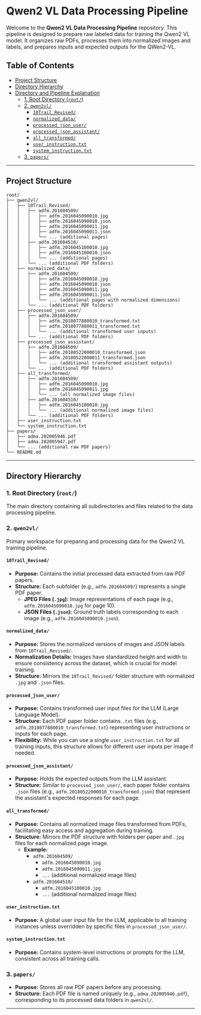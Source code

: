 # Qwen2 VL Data Processing Pipeline

Welcome to the **Qwen2 VL Data Processing Pipeline** repository. This pipeline is designed to prepare raw labeled data for training the Qwen2 VL model. It organizes raw PDFs, processes them into normalized images and labels, and prepares inputs and expected outputs for the QWen2-VL.

## Table of Contents

- [Project Structure](#project-structure)
- [Directory Hierarchy](#directory-hierarchy)
- [Directory and Pipeline Explanation](#directory-and-pipeline-explanation)
  - [1. Root Directory (`root/`)](#1-root-directory-root)
  - [2. `qwen2vl/`](#2-qwen2vl)
    - [`10Trail_Revised/`](#10trail_revised)
    - [`normalized_data/`](#normalized_data)
    - [`processed_json_user/`](#processed_json_user)
    - [`processed_json_assistant/`](#processed_json_assistant)
    - [`all_transformed/`](#all_transformed)
    - [`user_instruction.txt`](#user_instructiontxt)
    - [`system_instruction.txt`](#system_instructiontxt)
  - [3. `papers/`](#3-papers)

---

## Project Structure

```plaintext
root/
├── qwen2vl/
│   ├── 10Trail_Revised/
│   │   ├── adfm.201604509/
│   │   │   ├── adfm.2016045090010.jpg
│   │   │   ├── adfm.2016045090010.json
│   │   │   ├── adfm.2016045090011.jpg
│   │   │   ├── adfm.2016045090011.json
│   │   │   └── ... (additional pages)
│   │   ├── adfm.201604510/
│   │   │   ├── adfm.2016045100010.jpg
│   │   │   ├── adfm.2016045100010.json
│   │   │   └── ... (additional pages)
│   │   └── ... (additional PDF folders)
│   ├── normalized_data/
│   │   ├── adfm.201604509/
│   │   │   ├── adfm.2016045090010.jpg
│   │   │   ├── adfm.2016045090010.json
│   │   │   ├── adfm.2016045090011.jpg
│   │   │   ├── adfm.2016045090011.json
│   │   │   └── ... (additional pages with normalized dimensions)
│   │   └── ... (additional PDF folders)
│   ├── processed_json_user/
│   │   ├── adfm.201604509/
│   │   │   ├── adfm.2018077880010_transformed.txt
│   │   │   ├── adfm.2018077880011_transformed.txt
│   │   │   └── ... (additional transformed user inputs)
│   │   └── ... (additional PDF folders)
│   ├── processed_json_assistant/
│   │   ├── adfm.201604509/
│   │   │   ├── adfm.20180522000010_transformed.json
│   │   │   ├── adfm.20180522000011_transformed.json
│   │   │   └── ... (additional transformed assistant outputs)
│   │   └── ... (additional PDF folders)
│   ├── all_transformed/
│   │   ├── adfm.201604509/
│   │   │   ├── adfm.2016045090010.jpg
│   │   │   ├── adfm.2016045090011.jpg
│   │   │   └── ... (all normalized image files)
│   │   ├── adfm.201604510/
│   │   │   ├── adfm.2016045100010.jpg
│   │   │   └── ... (additional normalized image files)
│   │   └── ... (additional PDF folders)
│   ├── user_instruction.txt
│   └── system_instruction.txt
├── papers/
│   ├── adma.202005946.pdf
│   ├── adma.202005947.pdf
│   └── ... (additional raw PDF papers)
└── README.md

```


---

## Directory Hierarchy

### 1. Root Directory (`root/`)
The main directory containing all subdirectories and files related to the data processing pipeline.

### 2. `qwen2vl/`
Primary workspace for preparing and processing data for the Qwen2 VL training pipeline.

#### `10Trail_Revised/`
- **Purpose:** Contains the initial processed data extracted from raw PDF papers.
- **Structure:** Each subfolder (e.g., `adfm.201604509/`) represents a single PDF paper.
  - **JPEG Files (`.jpg`):** Image representations of each page (e.g., `adfm.2016045090010.jpg` for page 10).
  - **JSON Files (`.json`):** Ground truth labels corresponding to each image (e.g., `adfm.2016045090010.json`).

#### `normalized_data/`
- **Purpose:** Stores the normalized versions of images and JSON labels from `10Trail_Revised/`.
- **Normalization Details:** Images have standardized height and width to ensure consistency across the dataset, which is crucial for model training.
- **Structure:** Mirrors the `10Trail_Revised/` folder structure with normalized `.jpg` and `.json` files.

#### `processed_json_user/`
- **Purpose:** Contains transformed user input files for the LLM (Large Language Model).
- **Structure:** Each PDF paper folder contains `.txt` files (e.g., `adfm.2018077880010_transformed.txt`) representing user instructions or inputs for each page.
- **Flexibility:** While you can use a single `user_instruction.txt` for all training inputs, this structure allows for different user inputs per image if needed.

#### `processed_json_assistant/`
- **Purpose:** Holds the expected outputs from the LLM assistant.
- **Structure:** Similar to `processed_json_user/`, each paper folder contains `.json` files (e.g., `adfm.20180522000010_transformed.json`) that represent the assistant's expected responses for each page.

#### `all_transformed/`
- **Purpose:** Contains all normalized image files transformed from PDFs, facilitating easy access and aggregation during training.
- **Structure:** Mirrors the PDF structure with folders per paper and `.jpg` files for each normalized page image.
  - **Example:**
    - `adfm.201604509/`
      - `adfm.2016045090010.jpg`
      - `adfm.2016045090011.jpg`
      - `...` (additional normalized image files)
    - `adfm.201604510/`
      - `adfm.2016045100010.jpg`
      - `...` (additional normalized image files)

#### `user_instruction.txt`
- **Purpose:** A global user input file for the LLM, applicable to all training instances unless overridden by specific files in `processed_json_user/`.

#### `system_instruction.txt`
- **Purpose:** Contains system-level instructions or prompts for the LLM, consistent across all training calls.

### 3. `papers/`
- **Purpose:** Stores all raw PDF papers before any processing.
- **Structure:** Each PDF file is named uniquely (e.g., `adma.202005946.pdf`), corresponding to its processed data folders in `qwen2vl/`.


---

